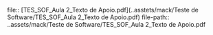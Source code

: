 file:: [TES_SOF_Aula 2_Texto de Apoio.pdf](..asstets/mack/Teste de Software/TES_SOF_Aula 2_Texto de Apoio.pdf)
file-path:: ..assets/mack/Teste de Software/TES_SOF_Aula 2_Texto de Apoio.pdf
